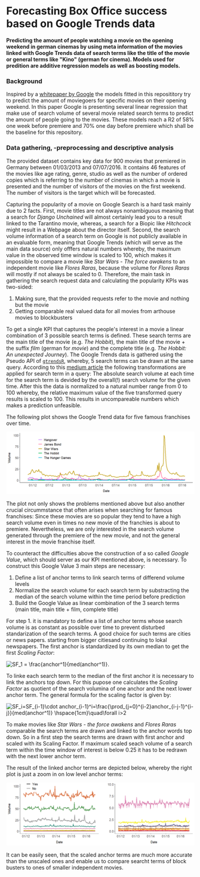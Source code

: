 # Forecasting Box Office success based on Google Trends data

**Predicting  the amount of people watching a movie on the opening weekend in german cinemas by using meta information
of the movies linked with Google Trends data of search terms like the title of the movie or general terms like "Kino" 
(german for cinema). Models used for predition are additive regression models as well as boosting models.**

### Background
Inspired by a [whitepaper by Google](http://dl.icdst.org/pdfs/files1/350427db54ce5dcf1e46ad7f00d2e2cf.pdf) the models
fitted in this reposititory try to predict the amount of moviegoers for specific movies on their opening weekend.
In this paper Google is presenting several linear regression that make use of search volume of several movie related 
search terms to predict the amount of people going to the movies. These models reach a R2 of 58% one week before
premiere and 70% one day before premiere which shall be the baseline for this repository.

### Data gathering, -preprocessing and descriptive analysis
The provided dataset contains key data for 900 movies that premiered in Germany between 01/03/2013 and 07/07/2016. It contains 46 features of the movies like age rating, genre, studio as well as the number of ordered copies which is referring to the number of cinemas in which a movie is presented and the number of visitors of the movies on the first weekend. The number of visitors is the target which will be forecasted.

Capturing the popularity of a movie on Google Search is a hard task mainly due to 2 facts. First, movie titles are not always nonambiguous meaning that a search for *Django Unchained* will almost certainly lead you to a result linked to the Tarantino movie, whereas, a search for a Biopic like *Hitchcock* might result in a Webpage about the director itself. Second, the search volume information of a search term on Google is not publicly available in an evaluable form, meaning that Google Trends (which will serve as the main data source) only offfers natural numbers whereby, the maximum value in the observed time window is scaled to 100, which makes it impossible to compare a movie like *Star Wars - The force awakens* to an independent movie like *Flores Raras*, because the volume for *Flores Raras* will mostly if not always be scaled to 0. Therefore, the main task in gathering the search request data and calculating the popularity KPIs was two-sided:

1. Making sure, that the provided requests refer to the movie and nothing but the movie
2. Getting comparable real valued data for all movies from arthouse movies to blockbusters

To get a single KPI that captures the people's interest in a movie a linear combination of 3 possible search terms is defined. These search terms are the main title of the movie (e.g. *The Hobbit*), the main title of the movie + the suffix *film* (german for *movie*) and the complete title (e.g. *The Hobbit: An unexpected Journey*). The Google Trends data is gathered using the Pseudo API of [``gtrendsR``](https://cran.r-project.org/web/packages/gtrendsR/index.html), whereby, 5 search terms can be drawn at the same query. According to this [medium article](https://medium.com/google-news-lab/what-is-google-trends-data-and-what-does-it-mean-b48f07342ee8#.3efc7z5l9) the following transformations are applied for search term in a query: The absolute search volume at each time for the search term is devided by the overall(!) search volume for the given time. After this the data is normalized to a natural number range from 0 to 100 whereby, the relative maximum value of the five transformed query results is scaled to 100. This results in uncompareable numbers which makes a prediction unfeasible.

The following plot shows the Google Trend data for five famous franchises over time.

![alt-text](readme_plots/trends_example.png) 

The plot not only shows the problems mentioned above but also another crucial circummstance that often arises when searching for famous franchises: Since these movies are so popular they tend to have a high search volume even in times no new movie of the franchies is about to premiere. Nevertheless, we are only interested in the search volume generated through the premiere of the new movie, and not the general interest in the movie franchise itself.

To counteract the difficulties above the construction of a so called *Google Value*, which should server as our KPI mentioned above, is necessary. To construct this Google Value 3 main steps are necessary:

1. Define a list of anchor terms to link search terms of differend volume levels
2. Normalize the search volume for each search term by substracting the median of the search volume within the time period before prediction
3. Build the Google Value as linear combination of the 3 search terms (main title, main title + film, complete title)

For step 1. it is mandatory to define a list of anchor terms whose search volume is as constant as possible over time to prevent disturbed standarization of the search terms. A good choice for such terms are cities or news papers. starting from bigger citiesand continuing to lokal newspapers. The first anchor is standardized by its own median to get the first *Scaling Factor*:

<img src="https://latex.codecogs.com/svg.latex?\inline&space;SF_1&space;=&space;\frac{anchor^1}{med(anchor^1)}." title="SF_1 = \frac{anchor^1}{med(anchor^1)}." />

To linke each search term to the median of the first anchor it is necessary to link the anchors top down. For this pupose one calculates the *Scaling Factor* as quotient of the search volumina of one anchor and the next lower anchor term. The general formula for the scaling factor is given by:

<img src="https://latex.codecogs.com/svg.latex?\inline&space;SF_i=SF_{i-1}\cdot&space;anchor_{i-1}^i=\frac{\prod_{j=0}^{i-2}anchor_{i-j-1}^{i-j}}{med(anchor^1)}&space;\hspace{1cm}\quad\forall&space;i>2" title="SF_i=SF_{i-1}\cdot anchor_{i-1}^i=\frac{\prod_{j=0}^{i-2}anchor_{i-j-1}^{i-j}}{med(anchor^1)} \hspace{1cm}\quad\forall i>2" />

To make movies like *Star Wars - the force awakens* and *Flores Raras* comparable the search terms are drawn and linked to the anchor words top down. So in a first step the search terms are drawn with first anchor and scaled with its Scaling Factor. If maximum scaled seach volume of a search term within the time window of interest is below  0.25 it has to be redrawn with the next lower anchor term.

The result of the linked anchor terms are depicted below, whereby the right plot is just a zoom in on low level anchor terms:

![alt-text](readme_plots/anchors.png)

It can be easily seen, that the scaled anchor terms are much more accurate than the unscaled ones and enable us to compare searcht terms of block busters to ones of smaller independent movies.

